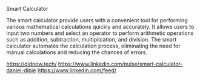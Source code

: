 Smart Calculator

The smart calculator provide users with a convenient tool for performing various mathematical calculations quickly and accurately. It allows users to input two numbers and select an operator to perform arithmetic operations such as addition, subtraction, multiplication, and division. The smart calculator automates the calculation process, eliminating the need for manual calculations and reducing the chances of errors.

https://didnow.tech/
https://www.linkedin.com/pulse/smart-calculator-daniel-dibie
https://www.linkedin.com/feed/
